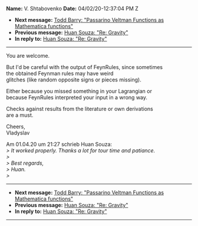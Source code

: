 **Name:** V. Shtabovenko
**Date:** 04/02/20-12:37:04 PM Z

  - **Next message:** [Todd Barry: "Passarino Veltman Functions as
    Mathematica functions"](1585.html)
  - **Previous message:** [Huan Souza: "Re: Gravity"](1583.html)
  - **In reply to:** [Huan Souza: "Re: Gravity"](1583.html)

-----

You are welcome.  

But I'd be careful with the output of FeynRules, since sometimes  
the obtained Feynman rules may have weird  
glitches (like random opposite signs or pieces missing).  

Either because you missed something in your Lagrangian or  
because FeynRules interpreted your input in a wrong way.  

Checks against results from the literature or own derivations  
are a must.  

Cheers,  
Vladyslav  

Am 01.04.20 um 21:27 schrieb Huan Souza:  
*\> It worked properly. Thanks a lot for tour time and patiance.*  
*\>*  
*\> Best regards,*  
*\> Huan.*  
*\>*  

-----

  - **Next message:** [Todd Barry: "Passarino Veltman Functions as
    Mathematica functions"](1585.html)
  - **Previous message:** [Huan Souza: "Re: Gravity"](1583.html)
  - **In reply to:** [Huan Souza: "Re: Gravity"](1583.html)

-----

